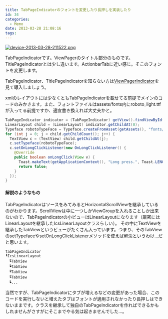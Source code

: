 ```yaml
---
title: TabPageIndicatorのフォントを変更したり長押しを実装したり
id: 34
categories:
  - Memo
date: 2013-03-28 21:08:16
tags:
---
```


[![device-2013-03-28-211522.png](/assets/images/device-2013-03-28-211522.png)](/assets/images/device-2013-03-28-211522.png)

TabPageIndicatorです。ViewPagerのタイトル部分のものです。TitlePageIndicatorとは少し違います。ActionbarTabに近い感じ。そこのフォントを変更します。

TabPageIndicator、TitlePageIndicatorを知らない方は[ViewPagerIndicator](http://viewpagerindicator.com/)を見て導入しましょう。

<!--more-->

xmlのレイアウトには少なくともTabPageIndicatorを載せてる前提でメインのコードのみかきます。また、フォントファイルはassets/fonts内にroboto_light.ttfが入ってる前提ですか、適宜書き換えれば大丈夫かと。

```java
TabPageIndicator indicator = (TabPageIndicator) getView().findViewById(R.id.indicator);
LinearLayout child = (LinearLayout) indicator.getChildAt(0);
Typeface robotoTypeFace = Typeface.createFromAsset(getAssets(), "fonts/roboto_light.ttf");
for (int j = 0; j < child.getChildCount(); j++) {
  TextView c = (TextView) child.getChildAt(j);
  c.setTypeface(robotoTypeFace);
  c.setOnLongClickListener(new OnLongClickListener() {
    @Override
    public boolean onLongClick(View v) {
      Toast.makeText(getApplicationContext(), "Long press.", Toast.LENGTH_SHORT).show();
      return false;
    }
  });
}
```

#### 解説のようなもの

TabPageIndicatorはソースをみてみるとHorizontalScrollViewを継承しているのがわかります。ScrollViewは中に一つしかViewGroupを入れることしか出来ないので、TabPageIndicatorの小ビューはLinearLayoutになります（厳密にはLinearLayoutを継承したIcsLinearLayoutクラスらしい）。
その中にTextViewを継承したTabViewというビューがたくさん入っています。つまり、そのTabViewのsetTypefaceやsetOnLongClickListenerメソッドを使えば解決というわけ...だと思います。

```
TabPageIndicator
┗IcsLinearLayout
　┗TabView
　┗TabView
　┗TabView
　┗TabView
　┗...
```

当然ですが、TabPageIndicatorにタブが増えるなどの変更があった場合、このコードを実行しないと増えたタブはフォントが適用されなかったり長押しはできないままです。クラスを継承して独自のTabPageIndicatorを作ればできるかもしれませんがさすがにそこまでやる気は起きませんでした...。
